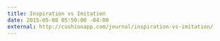 ```yaml
---
title: Inspiration vs Imitation
date: 2015-05-08 05:50:00 -04:00
external: http://cushionapp.com/journal/inspiration-vs-imitation/
---
```

